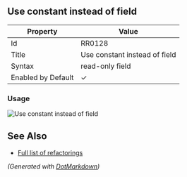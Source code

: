 ## Use constant instead of field

| Property           | Value                         |
| ------------------ | ----------------------------- |
| Id                 | RR0128                        |
| Title              | Use constant instead of field |
| Syntax             | read\-only field              |
| Enabled by Default | &#x2713;                      |

### Usage

![Use constant instead of field](../../images/refactorings/UseConstantInsteadOfField.png)

## See Also

* [Full list of refactorings](Refactorings.md)


*\(Generated with [DotMarkdown](http://github.com/JosefPihrt/DotMarkdown)\)*